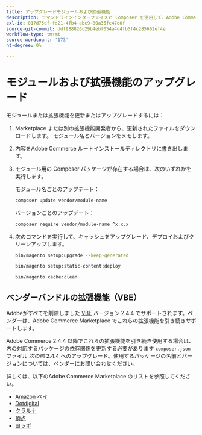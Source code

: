 ```yaml
---
title: アップグレードモジュールおよび拡張機能
description: コマンドラインインターフェイスと Composer を使用して、Adobe Commerce モジュールと拡張機能をアップグレードします。
exl-id: 017d75df-fd21-4fb4-abc9-80a35fc47d0f
source-git-commit: ddf988826c29b4ebf054a4d4fb5f4c285662ef4e
workflow-type: tm+mt
source-wordcount: '173'
ht-degree: 0%

---
```


# モジュールおよび拡張機能のアップグレード

モジュールまたは拡張機能を更新またはアップグレードするには：

1. Marketplace または別の拡張機能開発者から、更新されたファイルをダウンロードします。 モジュール名とバージョンをメモします。

1. 内容をAdobe Commerce ルートインストールディレクトリに書き出します。

1. モジュール用の Composer パッケージが存在する場合は、次のいずれかを実行します。

   モジュール名ごとのアップデート：

   ```bash
   composer update vendor/module-name
   ```

   バージョンごとのアップデート：

   ```bash
   composer require vendor/module-name ^x.x.x
   ```

1. 次のコマンドを実行して、キャッシュをアップグレード、デプロイおよびクリーンアップします。

   ```bash
   bin/magento setup:upgrade --keep-generated
   ```

   ```bash
   bin/magento setup:static-content:deploy
   ```

   ```bash
   bin/magento cache:clean
   ```

## ベンダーバンドルの拡張機能（VBE）

Adobeがすべてを削除しました [VBE](https://devdocs.magento.com/extensions/vendor/) バージョン 2.4.4 でサポートされます。ベンダーは、Adobe Commerce Marketplace でこれらの拡張機能を引き続きサポートします。

Adobe Commerce 2.4.4 以降でこれらの拡張機能を引き続き使用する場合は、内の対応するパッケージの依存関係を更新する必要があります `composer.json` ファイル _次の前_ 2.4.4 へのアップグレード。使用するパッケージの名前とバージョンについては、ベンダーにお問い合わせください。

詳しくは、以下のAdobe Commerce Marketplace のリストを参照してください。

- [Amazon ペイ](https://marketplace.magento.com/amzn-amazon-pay-magento-2-module.html)
- [Dotdigital](https://marketplace.magento.com/dotdigital-dotdigital-magento2-os-package.html)
- [クラルナ](https://marketplace.magento.com/klarna-m2-klarna.html)
- [頂点](https://marketplace.magento.com/vertexinc-vertex-tax-module.html)
- [ヨッポ](https://marketplace.magento.com/yotpo-module-yotpo.html)
